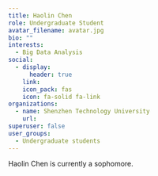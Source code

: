 ```yaml
---
title: Haolin Chen
role: Undergraduate Student
avatar_filename: avatar.jpg
bio: ""
interests:
  - Big Data Analysis
social:
  - display:
      header: true
    link: 
    icon_pack: fas
    icon: fa-solid fa-link
organizations:
  - name: Shenzhen Technology University
    url: 
superuser: false
user_groups:
  - Undergraduate students
---
```

Haolin Chen is currently a sophomore.

